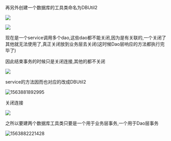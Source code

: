  再另外创建一个数据库的工具类命名为DBUtil2

![](https://sumomoriaty.oss-cn-beijing.aliyuncs.com/markdown/20190723193135.png)

![](https://sumomoriaty.oss-cn-beijing.aliyuncs.com/markdown/20190723193348.png)

现在是一个service调用多个dao,这些dao都不能关闭,因为是有关联的,一个关闭了其他就无法使用了,真正关闭放到业务层去关闭(这时候Dao层响应的方法都执行完毕了)

因此结束事务的时候只是关闭连接,其他的都不关闭

![](https://sumomoriaty.oss-cn-beijing.aliyuncs.com/markdown/20190723193613.png)

service的方法因而也对应的改成DBUtil2

![1563881892995](C:\Users\RuicyQuan\AppData\Roaming\Typora\typora-user-images\1563881892995.png)

关闭连接

![](https://sumomoriaty.oss-cn-beijing.aliyuncs.com/markdown/20190723193901.png)

之所以要建两个数据库工具类只要是一个用于业务层事务,一个用于Dao层事务

![1563882221428](C:\Users\RuicyQuan\AppData\Roaming\Typora\typora-user-images\1563882221428.png)